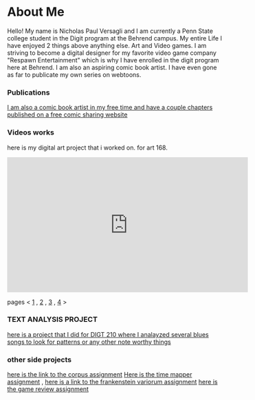 # About Me
Hello! My name is Nicholas Paul Versagli and I am currently a Penn State college student in the Digit program at the Behrend campus. My entire Life I have enjoyed 2 things above anything else. Art and Video games. I am striving to become a digital designer for my favorite video game company "Respawn Entertainment" which is why I have enrolled in the digit program here at Behrend. I am also an aspiring comic book artist. I have even gone as far to publicate my own series on webtoons.

### Publications
[I am also a comic book artist in my free time and have a couple chapters published on a free comic sharing website](https://www.webtoons.com/en/challenge/titanfall-webcomic-/list?title_no=613418)



### Videos works 


here is my digital art project that i worked on. for art 168.

<iframe width="560" height="315" src="https://www.youtube.com/embed/apmvGn8XNLM" frameborder="0" allow="accelerometer; autoplay; clipboard-write; encrypted-media; gyroscope; picture-in-picture" allowfullscreen></iframe>

pages < [1](index.md) , [2](index2.md) , [3](index3.md) , [4](index4.md) >

### TEXT ANALYSIS PROJECT

[here is a project that I did for DIGT 210 where I analayzed several blues songs to look for patterns or any other note worthy things](https://am0eba-byte.github.io/blues/)



### other side projects

[here is the link to the corpus assignment](index5.md) [Here is the time mapper assignment](index6.md) , [here is a link to the frankenstein variorum assignment](variorum.md) [here is the game review assignment](index7.md)
